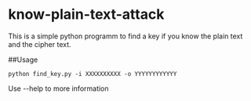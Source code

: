 # know-plain-text-attack

This is a simple python programm to find a key if you know the plain text and the cipher text. 

##Usage
```
python find_key.py -i XXXXXXXXXX -o YYYYYYYYYYYY
```
Use --help to more information
